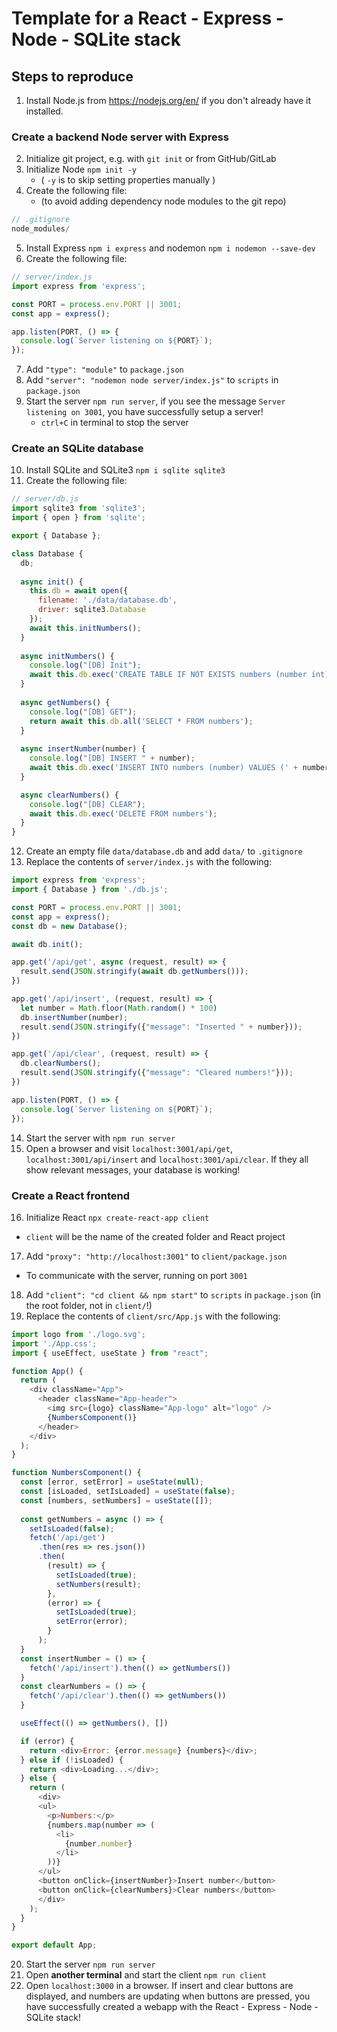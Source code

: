 
# Template for a React - Express - Node - SQLite stack

## Steps to reproduce
1. Install Node.js from https://nodejs.org/en/ if you don't already have it installed.

### Create a backend Node server with Express
2. Initialize git project, e.g. with `git init` or from GitHub/GitLab
3. Initialize Node `npm init -y`
   - ( `-y` is to skip setting properties manually )
4. Create the following file:
   - (to avoid adding dependency node modules to the git repo)
```js
// .gitignore
node_modules/
```
5. Install Express `npm i express` and nodemon `npm i nodemon --save-dev`
6. Create the following file:
```js
// server/index.js
import express from 'express';

const PORT = process.env.PORT || 3001;
const app = express();

app.listen(PORT, () => {
  console.log(`Server listening on ${PORT}`);
});

```
7. Add `"type": "module"` to `package.json`
8. Add `"server": "nodemon node server/index.js"` to `scripts` in `package.json`
9. Start the server `npm run server`, if you see the message `Server listening on 3001`, you have successfully setup a server!
   - `ctrl+C` in terminal to stop the server

### Create an SQLite database
10. Install SQLite and SQLite3 `npm i sqlite sqlite3`
11. Create the following file:
```js
// server/db.js
import sqlite3 from 'sqlite3';
import { open } from 'sqlite';

export { Database };

class Database {
  db;
  
  async init() {
    this.db = await open({
      filename: './data/database.db',
      driver: sqlite3.Database
    });
    await this.initNumbers();
  }
  
  async initNumbers() {
    console.log("[DB] Init");
    await this.db.exec('CREATE TABLE IF NOT EXISTS numbers (number int)');
  }
  
  async getNumbers() {
    console.log("[DB] GET");
    return await this.db.all('SELECT * FROM numbers');
  }
  
  async insertNumber(number) {
    console.log("[DB] INSERT " + number);
    await this.db.exec('INSERT INTO numbers (number) VALUES (' + number + ')');
  }

  async clearNumbers() {
    console.log("[DB] CLEAR");
    await this.db.exec('DELETE FROM numbers');
  }
}
```
12. Create an empty file `data/database.db` and add `data/` to `.gitignore`
13.  Replace the contents of `server/index.js` with the following:
```js
import express from 'express';
import { Database } from './db.js';

const PORT = process.env.PORT || 3001;
const app = express();
const db = new Database();

await db.init();

app.get('/api/get', async (request, result) => {
  result.send(JSON.stringify(await db.getNumbers()));
})

app.get('/api/insert', (request, result) => {
  let number = Math.floor(Math.random() * 100)
  db.insertNumber(number);
  result.send(JSON.stringify({"message": "Inserted " + number}));
})

app.get('/api/clear', (request, result) => {
  db.clearNumbers();
  result.send(JSON.stringify({"message": "Cleared numbers!"}));
})

app.listen(PORT, () => {
  console.log(`Server listening on ${PORT}`);
});
```
14. Start the server with `npm run server`
15. Open a browser and visit `localhost:3001/api/get`, `localhost:3001/api/insert` and `localhost:3001/api/clear`. If they all show relevant messages, your database is working!

### Create a React frontend
16. Initialize React `npx create-react-app client`
   - `client` will be the name of the created folder and React project
17. Add `"proxy": "http://localhost:3001"` to `client/package.json`
   - To communicate with the server, running on port `3001`
18. Add `"client": "cd client && npm start"` to `scripts` in `package.json` (in the root folder, not in `client/`!)
19. Replace the contents of `client/src/App.js` with the following:
```js
import logo from './logo.svg';
import './App.css';
import { useEffect, useState } from "react";

function App() {
  return (
    <div className="App">
      <header className="App-header">
        <img src={logo} className="App-logo" alt="logo" />
        {NumbersComponent()}
      </header>
    </div>
  );
}

function NumbersComponent() {
  const [error, setError] = useState(null);
  const [isLoaded, setIsLoaded] = useState(false);
  const [numbers, setNumbers] = useState([]);
  
  const getNumbers = async () => {
    setIsLoaded(false);
    fetch('/api/get')
      .then(res => res.json())
      .then(
        (result) => {
          setIsLoaded(true);
          setNumbers(result);
        },
        (error) => {
          setIsLoaded(true);
          setError(error);
        }
      );
  }
  const insertNumber = () => {
    fetch('/api/insert').then(() => getNumbers())
  }
  const clearNumbers = () => {
    fetch('/api/clear').then(() => getNumbers())
  }

  useEffect(() => getNumbers(), [])

  if (error) {
    return <div>Error: {error.message} {numbers}</div>;
  } else if (!isLoaded) {
    return <div>Loading...</div>;
  } else {
    return (
      <div>
      <ul>
        <p>Numbers:</p>
        {numbers.map(number => (
          <li>
            {number.number}
          </li>
        ))}
      </ul>
      <button onClick={insertNumber}>Insert number</button>
      <button onClick={clearNumbers}>Clear numbers</button>
      </div>
    );
  }
}

export default App;
```
20. Start the server `npm run server`
21. Open **another terminal** and start the client `npm run client`
22. Open `localhost:3000` in a browser. If insert and clear buttons are displayed, and numbers are updating when buttons are pressed, you have successfully created a webapp with the React - Express - Node - SQLite stack!
